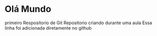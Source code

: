 # Olá Mundo
 primeiro Respositorio de Git
 Repositorio criando durante uma aula
Essa linha foi adicionada diretamente no github

